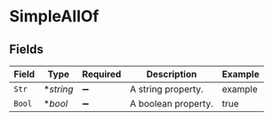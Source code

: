 # SimpleAllOf


## Fields

| Field               | Type                | Required            | Description         | Example             |
| ------------------- | ------------------- | ------------------- | ------------------- | ------------------- |
| `Str`               | **string*           | :heavy_minus_sign:  | A string property.  | example             |
| `Bool`              | **bool*             | :heavy_minus_sign:  | A boolean property. | true                |